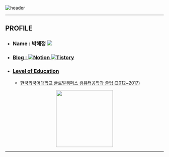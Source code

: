 ![header](https://capsule-render.vercel.app/api?type=Rounded&color=556B2F&height=100&section=header&text=HYEJUNG%20GITHUB%20&fontSize=40)
 
---
## PROFILE 
* ### Name : 박혜정 <a href="mailto:wew1202@naver.com"><img src="https://img.shields.io/badge/Naver Mail-03C75A?style=plastic&logo=Naver&logoColor=white">
* ### Blog : <a href="https://park-hye-jung.notion.site/">![Notion](https://img.shields.io/badge/Notion-%23000000.svg?style=plastic&logo=notion&logoColor=white) <a href="https://organize1202.tistory.com/">![Tistory](https://img.shields.io/badge/Tistory-%23000000.svg?style=plastic&logo=tistory&logoColor=#000000)

* ### Level of Education
  * 한국외국어대학교 글로벌캠퍼스 컴퓨터공학과 졸업 (2012~2017)


<p align="center">
	<img height="180em" src="https://github-readme-stats.vercel.app/api?username=bibiana1202&theme=darcula&show_icons=true">
</p>


***


